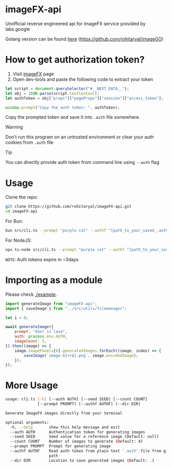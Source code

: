 # imageFX-api
Unofficial reverse engineered api for imageFX service provided by labs.google

Golang version can be found [here](https://github.com/rohitaryal/imageGO) (https://github.com/rohitaryal/imageGO)

# How to get authorization token?
1. Visit [imageFX](https://labs.google/fx/tools/image-fx) page
2. Open dev-tools and paste the following code to extract your token

```javascript
let script = document.querySelector("#__NEXT_DATA__");
let obj = JSON.parse(script.textContent);
let authToken = obj["props"]["pageProps"]["session"]["access_token"];

window.prompt("Copy the auth token: ", authToken);
```

Copy the prompted token and save it into `.auth` file somewhere.

> [!WARNING]
> Don't run this program on an untrusted environment or clear your auth cookies
> from `.auth` file

> [!TIP]
> You can directly provide auth token from command line using `--auth` flag

# Usage
Clone the repo:

```bash
git clone https://github.com/rohitaryal/imageFX-api.git
cd imageFX-api
```

For Bun:
```bash
bun src/cli.ts --prompt "purple cat" --authf "[path_to_your_saved_.auth_file]"
```

For NodeJS:
```bash
npx ts-node src/cli.ts --prompt "purple cat" --authf "[path_to_your_saved_.auth_file]"
```

`NOTE`: Auth tokens expire in ~3days

# Importing as a module
Please check [./example](./example).

```javascript
import generateImage from "imageFX-api";
import { saveImage } from "../src/utils/filemanager";

let i = 0;

await generateImage({
    prompt: "door is lava",
    auth: process.env.AUTH,
    imageCount: 5,
}).then((image) => {
    image.imagePanels[0].generatedImages.forEach((image, index) => {
        saveImage(`image-${++i}.png`, image.encodedImage);
    });
});
```

# More Usage
```bash
usage: cli.ts [-h] [--auth AUTH] [--seed SEED] [--count COUNT]
              [--prompt PROMPT] [--authf AUTHF] [--dir DIR]

Generate ImageFX images directly from your terminal

optional arguments:
  -h, --help       show this help message and exit
  --auth AUTH      Authentication token for generating images
  --seed SEED      Seed value for a reference image (Default: null)
  --count COUNT    Number of images to generate (Default: 4)
  --prompt PROMPT  Prompt for generating image
  --authf AUTHF    Read auth token from plain text '.auth' file from given
                   path
  --dir DIR        Location to save generated images (Default: .)

```
